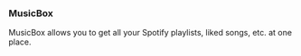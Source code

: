 ### MusicBox 
 MusicBox allows you to get all your Spotify playlists, liked songs, etc. at one place.

 